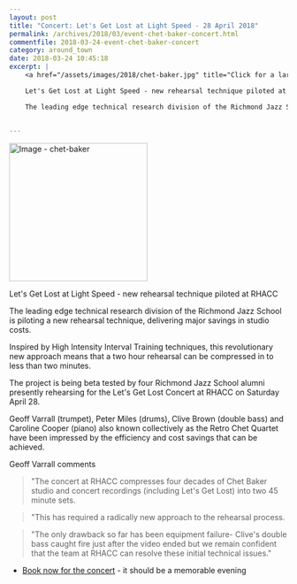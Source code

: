 ```yaml
---
layout: post
title: "Concert: Let's Get Lost at Light Speed - 28 April 2018"
permalink: /archives/2018/03/event-chet-baker-concert.html
commentfile: 2018-03-24-event-chet-baker-concert
category: around_town
date: 2018-03-24 10:45:18
excerpt: |
    <a href="/assets/images/2018/chet-baker.jpg" title="Click for a larger image"><img src="/assets/images/2018/chet-baker-thumb.jpg" width="150" alt="Image - chet-baker"  class="photo right"/></a>

    Let's Get Lost at Light Speed - new rehearsal technique piloted at RHACC.

    The leading edge technical research division of the Richmond Jazz School is piloting a new rehearsal technique, delivering major savings in studio costs.


---
```


<a href="/assets/images/2018/chet-baker.jpg" title="Click for a larger image"><img src="/assets/images/2018/chet-baker-thumb.jpg" width="250" alt="Image - chet-baker"  class="photo right"/></a>

Let's Get Lost at Light Speed - new rehearsal technique piloted at RHACC

The leading edge technical research division of the Richmond Jazz School is piloting a new rehearsal technique, delivering major savings in studio costs.

Inspired by High Intensity Interval Training techniques, this revolutionary new approach means that a two hour rehearsal can be compressed in to less than two minutes.

The project is being beta tested  by four Richmond Jazz School alumni presently rehearsing for the Let's Get Lost Concert at RHACC on Saturday April 28.

Geoff Varrall (trumpet), Peter Miles (drums), Clive Brown (double bass) and Caroline Cooper (piano) also known collectively as the Retro Chet Quartet have been impressed by the efficiency  and cost savings that can be achieved.

Geoff Varrall comments

> "The concert at RHACC compresses four decades of Chet Baker studio and concert recordings (including Let's Get Lost) into two 45 minute sets.

> "This has required a radically new approach to the rehearsal process.

> "The only drawback so far has been equipment failure- Clive's double bass caught fire just after the video ended  but we remain confident that the team at RHACC can resolve these initial technical issues."

* [Book now for the concert](https://www.eventbrite.co.uk/e/lets-get-lost-the-life-and-music-of-chet-baker-tickets-43306409637) - it should be a memorable evening
